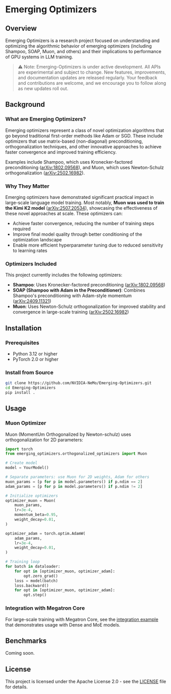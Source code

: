# Emerging Optimizers

## Overview

Emerging Optimizers is a research project focused on understanding and optimizing the algorithmic behavior of emerging optimizers (including Shampoo, SOAP, Muon, and others) and their implications to performance of GPU systems in LLM training.

> ⚠️ Note: Emerging-Optimizers is under active development. All APIs are experimental and subject to change. New features, improvements, and documentation updates are released regularly. Your feedback and contributions are welcome, and we encourage you to follow along as new updates roll out.

## Background

### What are Emerging Optimizers?

Emerging optimizers represent a class of novel optimization algorithms that go beyond traditional first-order methods like Adam or SGD. These include optimizers that use matrix-based (non-diagonal) preconditioning, orthogonalization techniques, and other innovative approaches to achieve faster convergence and improved training efficiency.

Examples include Shampoo, which uses Kronecker-factored preconditioning ([arXiv:1802.09568](https://arxiv.org/abs/1802.09568)), and Muon, which uses Newton-Schulz orthogonalization ([arXiv:2502.16982](https://arxiv.org/abs/2502.16982)).

### Why They Matter

Emerging optimizers have demonstrated significant practical impact in large-scale language model training. Most notably, **Muon was used to train the Kimi K2 model** ([arXiv:2507.20534](https://arxiv.org/abs/2507.20534)), showcasing the effectiveness of these novel approaches at scale. These optimizers can:

- Achieve faster convergence, reducing the number of training steps required
- Improve final model quality through better conditioning of the optimization landscape
- Enable more efficient hyperparameter tuning due to reduced sensitivity to learning rates

### Optimizers Included

This project currently includes the following optimizers:

- **Shampoo**: Uses Kronecker-factored preconditioning ([arXiv:1802.09568](https://arxiv.org/abs/1802.09568))
- **SOAP (Shampoo with Adam in the Preconditioner)**: Combines Shampoo's preconditioning with Adam-style momentum ([arXiv:2409.11321](https://arxiv.org/abs/2409.11321))
- **Muon**: Uses Newton-Schulz orthogonalization for improved stability and convergence in large-scale training ([arXiv:2502.16982](https://arxiv.org/abs/2502.16982))


## Installation

### Prerequisites

- Python 3.12 or higher
- PyTorch 2.0 or higher

### Install from Source

```bash
git clone https://github.com/NVIDIA-NeMo/Emerging-Optimizers.git
cd Emerging-Optimizers
pip install .
```

## Usage

### Muon Optimizer

Muon (MomentUm Orthogonalized by Newton-schulz) uses orthogonalization for 2D parameters:

```python
import torch
from emerging_optimizers.orthogonalized_optimizers import Muon

# Create model
model = YourModel()

# Separate parameters: use Muon for 2D weights, Adam for others
muon_params = [p for p in model.parameters() if p.ndim == 2]
adam_params = [p for p in model.parameters() if p.ndim != 2]

# Initialize optimizers
optimizer_muon = Muon(
    muon_params,
    lr=3e-4,
    momentum_beta=0.95,
    weight_decay=0.01,
)

optimizer_adam = torch.optim.AdamW(
    adam_params,
    lr=3e-4,
    weight_decay=0.01,
)

# Training loop
for batch in dataloader:
    for opt in [optimizer_muon, optimizer_adam]:
        opt.zero_grad()
    loss = model(batch)
    loss.backward()
    for opt in [optimizer_muon, optimizer_adam]:
        opt.step()
```

### Integration with Megatron Core

For large-scale training with Megatron Core, see the [integration example](https://github.com/NVIDIA/Megatron-LM/pull/1813) that demonstrates usage with Dense and MoE models.

## Benchmarks

Coming soon.

## License

This project is licensed under the Apache License 2.0 - see the [LICENSE](LICENSE) file for details.
